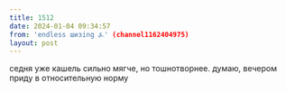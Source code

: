 ```yaml
---
title: 1512
date: 2024-01-04 09:34:57
from: 'endless шизing ⍼' (channel1162404975)
layout: post
---
```


седня уже кашель сильно мягче, но тошнотворнее. думаю, вечером приду в относительную норму
